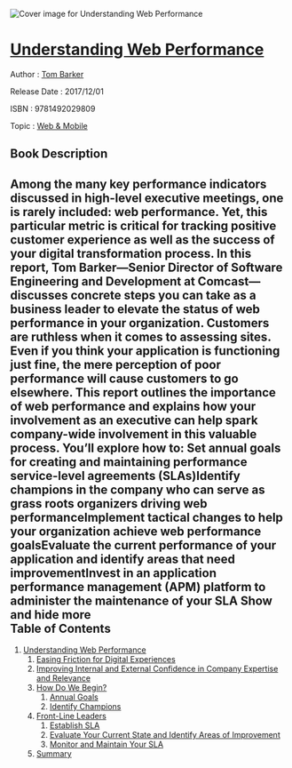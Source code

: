 ![Cover image for Understanding Web Performance](https://imgdetail.ebookreading.net/cover/cover/web_mobile/EB9781492029809.jpg)

[Understanding Web Performance](https://ebookreading.net/view/book/Understanding+Web+Performance-EB9781492029809_1.html "Understanding Web Performance")
====================================================================================================================

Author : [Tom Barker](https://ebookreading.net/search/author/Tom+Barker)

Release Date : 2017/12/01

ISBN : 9781492029809

Topic : [Web & Mobile](https://ebookreading.net/search/category/web-mobile)

Book Description
-----------------

 Among the many key performance indicators discussed in high-level executive meetings, one is rarely included: web performance. Yet, this particular metric is critical for tracking positive customer experience as well as the success of your digital transformation process. In this report, Tom Barker—Senior Director of Software Engineering and Development at Comcast—discusses concrete steps you can take as a business leader to elevate the status of web performance in your organization.
Customers are ruthless when it comes to assessing sites. Even if you think your application is functioning just fine, the mere perception of poor performance will cause customers to go elsewhere. This report outlines the importance of web performance and explains how your involvement as an executive can help spark company-wide involvement in this valuable process.
You’ll explore how to:
Set annual goals for creating and maintaining performance service-level agreements (SLAs)Identify champions in the company who can serve as grass roots organizers driving web performanceImplement tactical changes to help your organization achieve web performance goalsEvaluate the current performance of your application and identify areas that need improvementInvest in an application performance management (APM) platform to administer the maintenance of your SLA        Show and hide more                
Table of Contents
-----------------

1. [Understanding Web Performance](https://ebookreading.net/view/book/Understanding+Web+Performance-EB9781492029809_4.html#idm139933015455648)
    1. [Easing Friction for Digital Experiences](https://ebookreading.net/view/book/Understanding+Web+Performance-EB9781492029809_4.html#idm139933015442432)
    1. [Improving Internal and External Confidence in Company Expertise and Relevance](https://ebookreading.net/view/book/Understanding+Web+Performance-EB9781492029809_4.html#idm139933015439424)
    1. [How Do We Begin?](https://ebookreading.net/view/book/Understanding+Web+Performance-EB9781492029809_4.html#idm139933015419232)
        1. [Annual Goals](https://ebookreading.net/view/book/Understanding+Web+Performance-EB9781492029809_4.html#idm139933015418064)
        1. [Identify Champions](https://ebookreading.net/view/book/Understanding+Web+Performance-EB9781492029809_4.html#idm139933015430096)
    1. [Front-Line Leaders](https://ebookreading.net/view/book/Understanding+Web+Performance-EB9781492029809_4.html#idm139933015416944)
        1. [Establish SLA](https://ebookreading.net/view/book/Understanding+Web+Performance-EB9781492029809_4.html#idm139933015408192)
        1. [Evaluate Your Current State and Identify Areas of Improvement](https://ebookreading.net/view/book/Understanding+Web+Performance-EB9781492029809_4.html#idm139933015401200)
        1. [Monitor and Maintain Your SLA](https://ebookreading.net/view/book/Understanding+Web+Performance-EB9781492029809_4.html#idm139933015372400)
    1. [Summary](https://ebookreading.net/view/book/Understanding+Web+Performance-EB9781492029809_4.html#idm139933015363264)
